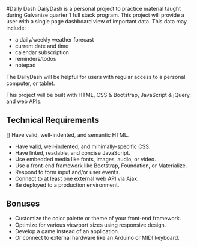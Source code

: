 #Daily Dash
DailyDash is a personal project to practice material taught during Galvanize quarter 1 full stack program.
This project will provide a user with a single page dashboard view of important data. This data may include:
* a daily/weekly weather forecast
* current date and time
* calendar subscription
* reminders/todos
* notepad

The DailyDash will be helpful for users with regular access to a personal computer, or tablet.

This project will be built with HTML, CSS & Bootstrap, JavaScript & jQuery, and web APIs.

## Technical Requirements
[] Have valid, well-indented, and semantic HTML.
* Have valid, well-indented, and minimally-specific CSS.
* Have linted, readable, and concise JavaScript.
* Use embedded media like fonts, images, audio, or video.
* Use a front-end framework like Bootstrap, Foundation, or Materialize.
* Respond to form input and/or user events.
* Connect to at least one external web API via Ajax.
* Be deployed to a production environment.

## Bonuses
* Customize the color palette or theme of your front-end framework.
* Optimize for various viewport sizes using responsive design.
* Develop a game instead of an application.
* Or connect to external hardware like an Arduino or MIDI keyboard.
